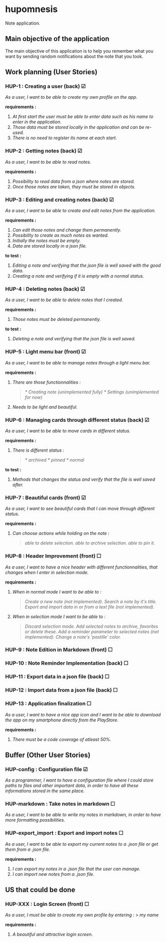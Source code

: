 # hupomnesis

Note application.

## Main objective of the application

The main objective of this application is to help you remember what you want by sending random notifications about the note that you took.

## Work planning (User Stories)
### HUP-1 : Creating a user (back) &#9745;
_As a user, I want to be able to create my own profile on the app._

__requirements :__ 
1. _At first start the user must be able to enter data such as his name to enter in the application._
2. _Those data must be stored locally in the application and can be re-used._
3. _There is no need to register its name at each start._

### HUP-2 : Getting notes (back) &#9745;
_As a user, I want to be able to read notes._

__requirements :__ 
1. _Possibility to read data from a json where notes are stored._
2. _Once those notes are taken, they must be stored in objects._

### HUP-3 : Editing and creating notes (back) &#9745;
_As a user, I want to be able to create and edit notes from the application._

__requirements :__
1. _Can edit those notes and change them permanently._
2. _Possibility to create as much notes as wanted._
3. _Initially the notes must be empty._
4. _Data are stored locally in a json file._

__to test :__
1. _Editing a note and verifying that the json file is well saved with the good data._
2. _Creating a note and verifying if it is empty with a normal status._

### HUP-4 : Deleting notes (back) &#9745;
_As a user, I want to be able to delete notes that I created._

__requirements :__
1. _Those notes must be deleted permanently._

__to test :__
1. _Deleting a note and verifying that the json file is well saved._

### HUP-5 : Light menu bar (front) &#9745;
_As a user, I want to be able to manage notes through a light menu bar._

__requirements :__
1. _There are those functionnalities :_
    > _* Creating note (unimplemented fully)_
    > _* Settings (unimplemented for now)_
2. _Needs to be light and beautiful._

### HUP-6 : Managing cards through different status (back) &#9745;
_As a user, I want to be able to move cards in different status._

__requirements :__
1. _There is different status :_
    > _* archived_
    > _* pinned_
    > _* normal_

__to test :__
1. _Methods that changes the status and verify that the file is well saved after._

### HUP-7 : Beautiful cards (front) &#9745;
_As a user, I want to see beautiful cards that I can move through different status._

__requirements :__
1. _Can choose actions while holding on the note :_
    > _able to delete selection._
    > _able to archive selection._
    > _able to pin it._

### HUP-8 : Header Improvement (front) &#9744;
_As a user, I want to have a nice header with different functionnalities, that changes when I enter in selection mode._

__requirements :__
1. _When in normal mode I want to be able to :_
    > _Create a new note (not implemented)._
    > _Search a note by it's title._
    > _Export and import data in or from a text file (not implemented)._
2. _When in selection mode I want to be able to :_
    > _Discard selection mode._
    > _Add selected notes to archive, favorites or delete these._
    > _Add a reminder parameter to selected notes (not implemented)._
    > _Change a note's 'pastille' color._

### HUP-9 : Note Edition in Markdown (front) &#9744;

### HUP-10 : Note Reminder Implementation (back) &#9744;

### HUP-11 : Export data in a json file (back) &#9744;

### HUP-12 : Import data from a json file (back) &#9744;

### HUP-13 : Application finalization &#9744;
_As a user, I want to have a nice app icon and I want to be able to download the app on my smartphone directly from the PlayStore._

__requirements :__
1. _There must be a code coverage of atleast 50%._

## Buffer (Other User Stories)
### HUP-config : Configuration file &#9745;
_As a programmer, I want to have a configuration file where I could store paths to files and other important data, in order to have all these informations stored in the same place._

### HUP-markdown : Take notes in markdown &#9744;
_As a user, I want to be able to write my notes in markdown, in order to have more formatting possibilities._

### HUP-export_import : Export and import notes &#9744;
_As a user, I want to be able to export my current notes to a .json file or get them from a .json file._

__requirements :__
1. _I can export my notes in a .json file that the user can manage._
1. _I can import new notes from a .json file._

## US that could be done
### HUP-XXX : Login Screen (front) &#9744;
_As a user, I must be able to create my own profile by entering :_
    > _my name_

__requirements :__
1. _A beautiful and attractive login screen._
